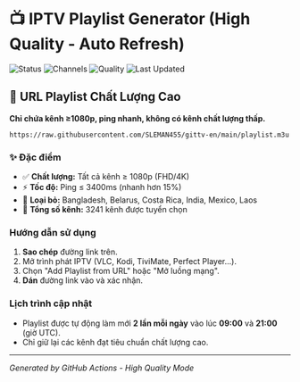 # 📺 IPTV Playlist Generator (High Quality - Auto Refresh)

![Status](https://github.com/SLEMAN455/gittv-en/actions/workflows/update-playlist-public.yml/badge.svg)
![Channels](https://img.shields.io/badge/channels-3241-success)
![Quality](https://img.shields.io/badge/quality-1080p+-blue)
![Last Updated](https://img.shields.io/badge/updated-2025-10-25%2009:25%20UTC-blue)

## 🚀 URL Playlist Chất Lượng Cao

**Chỉ chứa kênh ≥1080p, ping nhanh, không có kênh chất lượng thấp.**

```
https://raw.githubusercontent.com/SLEMAN455/gittv-en/main/playlist.m3u
```

### ✨ Đặc điểm
- ✅ **Chất lượng:** Tất cả kênh ≥ 1080p (FHD/4K)
- ⚡ **Tốc độ:** Ping ≤ 3400ms (nhanh hơn 15%)
- 🚫 **Loại bỏ:** Bangladesh, Belarus, Costa Rica, India, Mexico, Laos
- 🎯 **Tổng số kênh:** 3241 kênh được tuyển chọn

### Hướng dẫn sử dụng
1.  **Sao chép** đường link trên.
2.  Mở trình phát IPTV (VLC, Kodi, TiviMate, Perfect Player...).
3.  Chọn "Add Playlist from URL" hoặc "Mở luồng mạng".
4.  **Dán** đường link vào và xác nhận.

### Lịch trình cập nhật
- Playlist được tự động làm mới **2 lần mỗi ngày** vào lúc **09:00** và **21:00** (giờ UTC).
- Chỉ giữ lại các kênh đạt tiêu chuẩn chất lượng cao.

---
*Generated by GitHub Actions - High Quality Mode*
